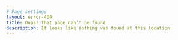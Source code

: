 ```yaml
---
# Page settings
layout: error-404
title: Oops! That page can’t be found.
description: It looks like nothing was found at this location.
---
```

